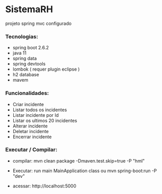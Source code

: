 # SistemaRH
projeto spring mvc configurado
 
### Tecnologias:
 
 * spring boot 2.6.2
 * java 11
 * spring data
 * spring devtools
 * lombok ( requer plugin eclipse )
 * h2 database
 * mavem

### Funcionalidades:
 
 * Criar incidente
 * Listar todos os incidentes
 * Listar incidente por Id
 * Listar os ultimos 20 incidentes
 * Alterar incidente
 * Deletar incidente
 * Encerrar incidente
 

### Executar / Compilar:

* compilar: mvn clean package -Dmaven.test.skip=true -P "hml"

* Executar: run main  MainApplication class ou mvn spring-boot:run -P "dev"

* acessar: http://localhost:5000

